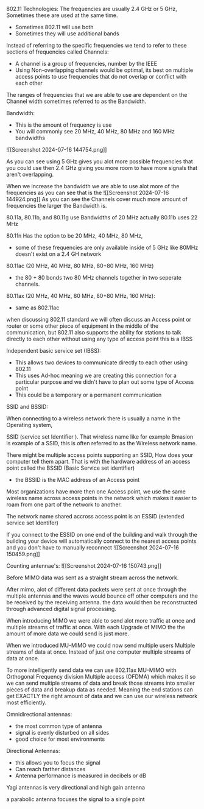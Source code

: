 
802.11 Technologies:
The frequencies are usually 2.4 GHz or 5 GHz, Sometimes these are used at the same time. 
- Sometimes 802.11 will use both 
- Sometimes they will use additional bands 


Instead of referring to the specific frequencies we tend to refer to these sections of frequencies called 
Channels:
- A channel is a group of frequencies, number by the IEEE 
- Using Non-overlapping channels would be optimal, its best on multiple access points to use frequencies that do not overlap or conflict with each other 

The ranges of frequencies that we are able to use are dependent on the Channel width sometimes referred to as the Bandwidth. 

Bandwidth:
- This is the amount of frequency is use 
- You will commonly see 20 MHz, 40 MHz, 80 MHz and 160 MHz bandwidths

![[Screenshot 2024-07-16 144754.png]]



As you can see using 5 GHz gives you alot more possible frequencies that you could use then 2.4 GHz giving you more room to have more signals that aren't overlapping.

When we increase the bandwidth we are able to use alot more of the frequencies as you can see that is the ![[Screenshot 2024-07-16 144924.png]]
As you can see the Channels cover much more amount of frequencies the larger the Bandwidth is. 






80.11a, 80.11b, and 80.11g use Bandwidths of 20 MHz actually 80.11b uses 22 MHz 



80.11n Has the option to be 20 MHz, 40 MHz, 80 MHz, 
- some of these frequencies are only available inside of 5 GHz like 80MHz doesn't exist on a 2.4 GH network 




80.11ac (20 MHz, 40 MHz, 80 MHz, 80+80 MHz, 160 MHz)
- the 80 + 80 bonds two 80 MHz channels together in two seperate channels. 



80.11ax  (20 MHz, 40 MHz, 80 MHz, 80+80 MHz, 160 MHz):
- same as 802.11ac




when discussing 802.11 standard we will often discuss an Access point or router or some other piece of equipment in the middle of the communication, but 802.11 also supports the ability for stations to talk directly to each other without using any type of access point this is a IBSS

Independent basic service set (IBSS):
- This allows two devices to communicate directly to each other using 802.11 
- This uses Ad-hoc meaning we are creating this connection for a particular purpose and we didn't have to plan out some type of Access point 
- This could be a temporary or a permanent communication






SSID and BSSID:

When connecting to a wireless network there is usually a name in the Operating system, 

SSID (service set Identifier ). That wireless name like for example Bmasion is example of a SSID, this is often referred to as the Wireless network name.



There might be multiple access points supporting an SSID, How does your computer tell them apart. That is with the hardware address of an access point called the BSSID (Basic Service set identifier) 
 - the BSSID is the MAC address of an Access point



Most organizations have more then one Access point, we use the same wireless name across access points in the network which makes it easier to roam from one part of the network to another.

The network name shared accross access point is an ESSID (extended service set Identifer)

If you connect to the ESSID on one end of the building and walk through the building your device will automatically connect to the nearest access points and you don't have to manually reconnect ![[Screenshot 2024-07-16 150459.png]]




Counting antennae's:
![[Screenshot 2024-07-16 150743.png]]




Before MIMO data was sent as a straight stream across the network. 

After mimo, alot of different data packets were sent at once through the multiple antennas and the waves would bounce off other computers and the be received by the receiving antenna. the data would then be reconstructed through advanced digital signal processing. 

When introducing MIMO we were able to send alot more traffic at once and multiple streams of traffic at once. With each Upgrade of MIMO the the amount of more data we could send is just more.

When we introduced MU-MIMO we could now send multiple users Multiple streams of data at once. Instead of just one computer multiple streams of data at once. 


To more intelligently send data we can use 802.11ax MU-MIMO with Orthogonal Frequency division Multiple access (OFDMA) which makes it so we can send multiple streams of data and break those streams into smaller pieces of data and breakup data as needed. Meaning the end stations can get EXACTLY the right amount of data and we can use our wireless network most efficiently.




Omnidirectional antennas:
- the most common type of antenna
- signal is evenly disturbed on all sides
- good choice for most environments 



Directional Antennas:
- this allows you to focus the signal 
- Can reach farther distances
- Antenna performance is measured in decibels or dB 

Yagi antennas is very directional and high gain antenna

a parabolic antenna focuses the signal to a single point 